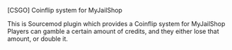 [CSGO] Coinflip system for MyJailShop

This is Sourcemod plugin which provides a Coinflip system for MyJailShop
Players can gamble a certain amount of credits, and they either lose that amount, or double it.
